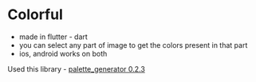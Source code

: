 # Colorful

* made in flutter - dart
* you can select any part of image to get the colors present in that part
* ios, android works on both

Used this library - <a href='https://pub.dev/packages/palette_generator'>palette_generator 0.2.3</a>
